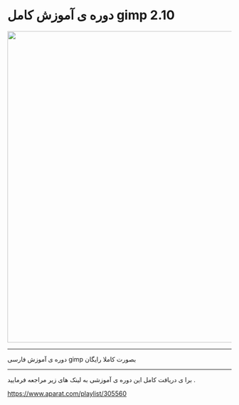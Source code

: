 # دوره ی آموزش کامل gimp 2.10
<img width="700" src="https://raw.githubusercontent.com/abasnikzad/gimp_tutorial_files/master/دوره%20ی%20آموزش%20رایگان%20و%20فارسی%20نرم%20افزار%20gimp%20جایگزین%20خوب%20برای%20فتوشاپ.jpg" />
<hr/>
دوره ی آموزش فارسی gimp بصورت کاملا رایگان

--------
برا ی دریافت کامل این دوره ی آموزشی به لینک های زیر مراجعه فرمایید .

https://www.aparat.com/playlist/305560
